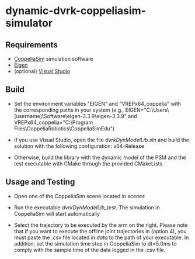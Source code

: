 # dynamic-dvrk-coppeliasim-simulator

## Requirements

- [CoppeliaSim](https://www.coppeliarobotics.com/) simulation software
- [Eigen](https://eigen.tuxfamily.org/index.php?title=Main_Page)
- (optional) [Visual Studio](https://visualstudio.microsoft.com/)

## Build

- Set the environment variables "EIGEN" and "VREPx64_coppelia" with the corresponding paths in your system (e.g., EIGEN="C:\\Users\\[username]\\Software\\eigen-3.3.9\\eigen-3.3.9" and VREPx64_coppelia="C:\\Program Files\\CoppeliaRobotics\\CoppeliaSimEdu")

- If you use Visual Studio, open the file _dvrkDynModelLib.sln_ and build the solution with the following configuration: x64-Release 

- Otherwise, build the library with the dynamic model of the PSM and the test executable with CMake through the provided CMakeLists

## Usage and Testing

- Open one of the CoppeliaSim scene located in _scenes_

- Run the executable _dvrkDynModelLib\_test_. The simulation in CoppeliaSim will start automatically

- Select the trajectory to be executed by the arm on the right. Please note that if you want to execute the offline joint trajectories in (option 4), you must paste the .csv file located in _data_ to the path of your executable. In addition, set the simulation time step in CoppeliaSim to dt=5.0ms to comply with the sample time of the data logged in the .csv file.
 